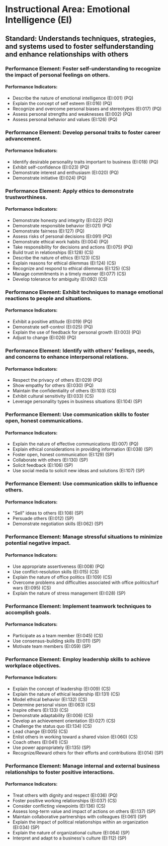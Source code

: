 # Instructional Area: Emotional Intelligence (EI)

## Standard: Understands techniques, strategies, and systems used to foster selfunderstanding and enhance relationships with others

### Performance Element: Foster self-understanding to recognize the impact of personal feelings on others.

#### Performance Indicators:

* Describe the nature of emotional intelligence (EI:001) (PQ)
* Explain the concept of self esteem (EI:016) (PQ)
* Recognize and overcome personal biases and stereotypes (EI:017) (PQ)
* Assess personal strengths and weaknesses (EI:002) (PQ)
* Assess personal behavior and values (EI:126) (PQ)

### Performance Element: Develop personal traits to foster career advancement.

#### Performance Indicators:

* Identify desirable personality traits important to business (EI:018) (PQ)
* Exhibit self-confidence (EI:023) (PQ)
* Demonstrate interest and enthusiasm (EI:020) (PQ)
* Demonstrate initiative (EI:024) (PQ)

### Performance Element: Apply ethics to demonstrate trustworthiness.

#### Performance Indicators:

* Demonstrate honesty and integrity (EI:022) (PQ)
* Demonstrate responsible behavior (EI:021) (PQ)
* Demonstrate fairness (EI:127) (PQ)
* Assess risks of personal decisions (EI:091) (PQ)
* Demonstrate ethical work habits (EI:004) (PQ)
* Take responsibility for decisions and actions (EI:075) (PQ)
* Build trust in relationships (EI:128) (CS)
* Describe the nature of ethics (EI:123) (CS)
* Explain reasons for ethical dilemmas (EI:124) (CS)
* Recognize and respond to ethical dilemmas (EI:125) (CS)
* Manage commitments in a timely manner (EI:077) (CS)
* Develop tolerance for ambiguity (EI:092) (CS)

### Performance Element: Exhibit techniques to manage emotional reactions to people and situations.

#### Performance Indicators:

* Exhibit a positive attitude (EI:019) (PQ)
* Demonstrate self-control (EI:025) (PQ)
* Explain the use of feedback for personal growth (EI:003) (PQ)
* Adjust to change (EI:026) (PQ)

### Performance Element: Identify with others' feelings, needs, and concerns to enhance interpersonal relations.

#### Performance Indicators:

* Respect the privacy of others (EI:029) (PQ)
* Show empathy for others (EI:030) (PQ)
* Maintain the confidentiality of others (EI:103) (CS)
* Exhibit cultural sensitivity (EI:033) (CS)
* Leverage personality types in business situations (EI:104) (SP)

### Performance Element: Use communication skills to foster open, honest communications.

#### Performance Indicators:

* Explain the nature of effective communications (EI:007) (PQ)
* Explain ethical considerations in providing information (EI:038) (SP)
* Foster open, honest communication (EI:129) (SP)
* Collaborate with others (EI:130) (SP)
* Solicit feedback (EI:106) (SP)
* Use social media to solicit new ideas and solutions (EI:107) (SP)

### Performance Element: Use communication skills to influence others.

#### Performance Indicators:

* "Sell" ideas to others (EI:108) (SP)
* Persuade others (EI:012) (SP)
* Demonstrate negotiation skills (EI:062) (SP)

### Performance Element: Manage stressful situations to minimize potential negative impact.

#### Performance Indicators:

* Use appropriate assertiveness (EI:008) (PQ)
* Use conflict-resolution skills (EI:015) (CS)
* Explain the nature of office politics (EI:109) (CS)
* Overcome problems and difficulties associated with office politics/turf wars (EI:095) (CS)
* Explain the nature of stress management (EI:028) (SP)

### Performance Element: Implement teamwork techniques to accomplish goals.

#### Performance Indicators:

* Participate as a team member (EI:045) (CS)
* Use consensus-building skills (EI:011) (SP)
* Motivate team members (EI:059) (SP)

### Performance Element: Employ leadership skills to achieve workplace objectives.

#### Performance Indicators:

* Explain the concept of leadership (EI:009) (CS)
* Explain the nature of ethical leadership (EI:131) (CS)
* Model ethical behavior (EI:132) (CS)
* Determine personal vision (EI:063) (CS)
* Inspire others (EI:133) (CS)
* Demonstrate adaptability (EI:006) (CS)
* Develop an achievement orientation (EI:027) (CS)
* Challenge the status quo (EI:134) (CS)
* Lead change (EI:005) (CS)
* Enlist others in working toward a shared vision (EI:060) (CS)
* Coach others (EI:041) (CS)
* Use power appropriately (EI:135) (SP)
* Recognize/Reward others for their efforts and contributions (EI:014) (SP)

### Performance Element: Manage internal and external business relationships to foster positive interactions.

#### Performance Indicators:

* Treat others with dignity and respect (EI:036) (PQ)
* Foster positive working relationships (EI:037) (CS)
* Consider conflicting viewpoints (EI:136) (CS)
* Assess long-term value and impact of actions on others (EI:137) (SP)
* Maintain collaborative partnerships with colleagues (EI:061) (SP)
* Explain the impact of political relationships within an organization (EI:034) (SP)
* Explain the nature of organizational culture (EI:064) (SP)
* Interpret and adapt to a business's culture (EI:112) (SP)